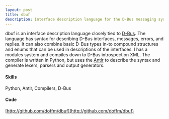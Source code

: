 ```yaml
---
layout: post
title: dbuf
description: Interface description language for the D-Bus messaging system.
---
```


dbuf is an interface description language closely tied to 
[D-Bus](http://www.freedesktop.org/wiki/Software/dbus). The language has
syntax for describing D-Bus interfaces, messages, errors, and replies. It
can also combine basic D-Bus types in-to compound structures and enums that
can be used in descriptions of the interfaces. I has a modules system and
compiles down to D-Bus introspection XML. The compiler is written in Python,
but uses the [Antlr](http://www.antlr.org/) to describe the syntax and
generate lexers, parsers and output generators.

#### Skills

Python, Antlr, Compilers, D-Bus

#### Code

[http://github.com/doffm/dbuf](http://github.com/doffm/dbuf)
